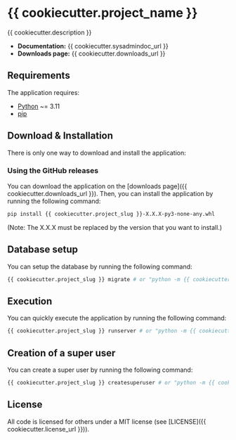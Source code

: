 # {{ cookiecutter.project_name }}

{{ cookiecutter.description }}

- **Documentation:** {{ cookiecutter.sysadmindoc_url }}
- **Downloads page:** {{ cookiecutter.downloads_url }}

## Requirements

The application requires:

- [Python](https://www.python.org/) ~= 3.11
- [pip](https://pip.pypa.io/en/stable/)

## Download & Installation

There is only one way to download and install the application:

### Using the GitHub releases

You can download the application on the [downloads page]({{ cookiecutter.downloads_url }}). Then, you can install the application by running the following command:

```bash
pip install {{ cookiecutter.project_slug }}-X.X.X-py3-none-any.whl
```

(Note: The X.X.X must be replaced by the version that you want to install.)

## Database setup

You can setup the database by running the following command:

```bash
{{ cookiecutter.project_slug }} migrate # or "python -m {{ cookiecutter.project_slug }} migrate"
```

## Execution

You can quickly execute the application by running the following command:

```bash
{{ cookiecutter.project_slug }} runserver # or "python -m {{ cookiecutter.project_slug }} runserver"
```

## Creation of a super user

You can create a super user by running the following command:

```bash
{{ cookiecutter.project_slug }} createsuperuser # or "python -m {{ cookiecutter.project_slug }} createsuperuser"
```

## License

All code is licensed for others under a MIT license (see [LICENSE]({{ cookiecutter.license_url }})).
